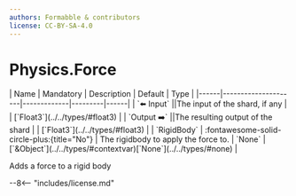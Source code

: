 ```yaml
---
authors: Formabble & contributors
license: CC-BY-SA-4.0
---
```



# Physics.Force

<div class="sh-parameters" markdown="1">
| Name | Mandatory | Description | Default | Type |
|------|---------------------|-------------|---------|------|
| `⬅️ Input` ||The input of the shard, if any | | [`Float3`](../../types/#float3) |
| `Output ➡️` ||The resulting output of the shard | | [`Float3`](../../types/#float3) |
| `RigidBody` | :fontawesome-solid-circle-plus:{title="No"}  | The rigidbody to apply the force to. | `None` | [`&Object`](../../types/#contextvar)[`None`](../../types/#none) |

</div>

Adds a force to a rigid body

--8<-- "includes/license.md"

